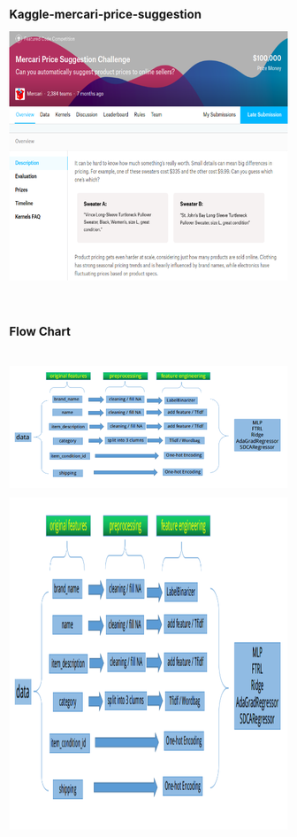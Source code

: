 ## Kaggle-mercari-price-suggestion

<div align="center">
<img src="https://raw.githubusercontent.com/massquantity/Kaggle-mercari-price-suggestion/master/images/1.png"
     height="450px">
</div>

<br><br>
## Flow Chart
<br>

![](https://raw.githubusercontent.com/massquantity/Kaggle-mercari-price-suggestion/master/images/flow%20chart.png)

<div align="center">
<img src="https://raw.githubusercontent.com/massquantity/Kaggle-mercari-price-suggestion/master/images/flow%20chart.png"
     height="600px">
</div>
